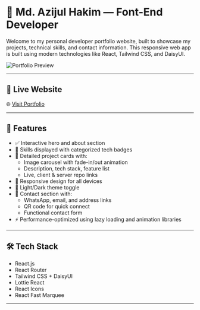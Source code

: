 # 💼 Md. Azijul Hakim — Font-End Developer 

Welcome to my personal developer portfolio website, built to showcase my projects, technical skills, and contact information. This responsive web app is built using modern technologies like React, Tailwind CSS, and DaisyUI.

![Portfolio Preview](https://i.postimg.cc/BQpwgZk7/Md-Azijul-Hakim.png)

---

## 🔗 Live Website

🌐 [Visit Portfolio](https://azijulhakimbd.netlify.app/)

---

## 📌 Features

- ✅ Interactive hero and about section
- 🧠 Skills displayed with categorized tech badges
- 🧰 Detailed project cards with:
  - Image carousel with fade-in/out animation
  - Description, tech stack, feature list
  - Live, client & server repo links
- 📱 Responsive design for all devices
- 🌙 Light/Dark theme toggle
- 📨 Contact section with:
  - WhatsApp, email, and address links
  - QR code for quick connect
  - Functional contact form
- ⚡️ Performance-optimized using lazy loading and animation libraries

---

## 🛠️ Tech Stack

- React.js   
- React Router
- Tailwind CSS + DaisyUI
- Lottie React
- React Icons
- React Fast Marquee


---



